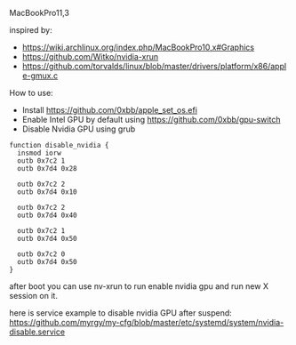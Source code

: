 MacBookPro11,3

inspired by:
* https://wiki.archlinux.org/index.php/MacBookPro10,x#Graphics
* https://github.com/Witko/nvidia-xrun
* https://github.com/torvalds/linux/blob/master/drivers/platform/x86/apple-gmux.c

How to use:
* Install https://github.com/0xbb/apple_set_os.efi
* Enable Intel GPU by default using https://github.com/0xbb/gpu-switch
* Disable Nvidia GPU using grub
```
function disable_nvidia {
  insmod iorw
  outb 0x7c2 1
  outb 0x7d4 0x28

  outb 0x7c2 2
  outb 0x7d4 0x10

  outb 0x7c2 2
  outb 0x7d4 0x40

  outb 0x7c2 1
  outb 0x7d4 0x50

  outb 0x7c2 0
  outb 0x7d4 0x50
}
```

after boot you can use nv-xrun to run enable nvidia gpu and run new X session on it.

here is service example to disable nvidia GPU after suspend: 
https://github.com/myrgy/my-cfg/blob/master/etc/systemd/system/nvidia-disable.service
